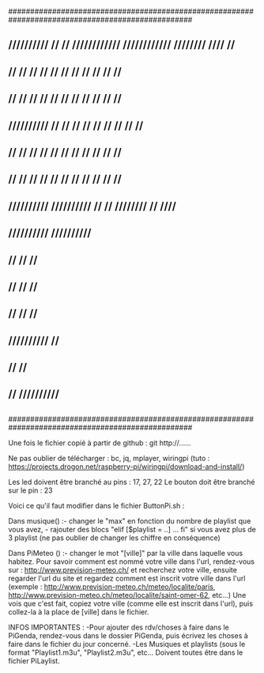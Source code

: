 ##################################################################################################
##                                                                                              ##
##  //////////    //          //    ////////////    ////////////    ////////      ////      //  ##
##  //        //  //          //         //              //       //        //    // //     //  ##
##  //        //  //          //         //              //       //        //    //  //    //  ##
##  //////////    //          //         //              //       //        //    //   //   //  ##
##  //        //  //          //         //              //       //        //    //    //  //  ##
##  //        //  //          //         //              //       //        //    //     // //  ##
##  //////////      //////////           //              //         ////////      //      ////  ##
##                                                                                              ##
##                                                                                              ##
##                               //////////     //////////                                      ##
##                              //        //        //                                          ##
##                              //        //        //                                          ##
##                              //        //        //                                          ##
##                              //////////          //                                          ##
##                              //                  //                                          ##
##                              //              //////////                                      ##
##                                                                                              ##
##################################################################################################

Une fois le fichier copié à partir de github : git http://......

Ne pas oublier de télécharger : bc, jq, mplayer, wiringpi (tuto : https://projects.drogon.net/raspberry-pi/wiringpi/download-and-install/)

Les led doivent être branché au pins : 17, 27, 22
Le bouton doit être branché sur le pin : 23

Voici ce qu'il faut modifier dans le fichier ButtonPi.sh :


Dans musique() :- changer le "max" en fonction du nombre de playlist que vous avez,
		- rajouter des blocs "elif [$playlist = ..] ... fi" si vous avez plus de 3 playlist (ne pas oublier de changer les chiffre en conséquence)

Dans PiMeteo () :- changer le mot "[ville]" par la ville dans laquelle vous habitez. Pour savoir comment est nommé votre ville
dans l'url, rendez-vous sur : http://www.prevision-meteo.ch/ et recherchez votre ville, ensuite regarder l'url du site et regardez
comment est inscrit votre ville dans l'url (exemple : http://www.prevision-meteo.ch/meteo/localite/paris, http://www.prevision-meteo.ch/meteo/localite/saint-omer-62, etc...)
Une vois que c'est fait, copiez votre ville (comme elle est inscrit dans l'url), puis collez-la à la place de [ville] dans le fichier.

INFOS IMPORTANTES :
-Pour ajouter des rdv/choses à faire dans le PiGenda, rendez-vous dans le dossier PiGenda, puis écrivez les choses à faire dans le fichier du jour concerné.
-Les Musiques et playlists (sous le format "Playlist1.m3u", "Playlist2.m3u", etc... Doivent toutes être dans le fichier PiLaylist.
		